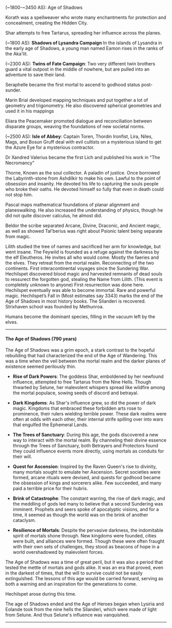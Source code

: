 
(~1800-~3450 AS):  Age of Shadows

Korath was a spellweaver who wrote many enchantments for protection and concealment, creating the Hidden City.

Shar attempts to free Tartarus, spreading her influence across the planes.

(~1800 AS): **Shadows of Lysandra Campaign** In the islands of Lysandra in the early age of Shadows, a young man named Eamon rises in the ranks of the Aka'lit.

(~2300 AS): **Twins of Fate Campaign**: Two very different twin brothers guard a vital outpost in the middle of nowhere, but are pulled into an adventure to save their land.

Seraphelle became the first mortal to ascend to godhood status post-sunder.

Marin Brial developed mapping techniques and put together a lot of geometry and trigonometry. He also discovered spherical geometries and used it in his mappings

Eliara the Peacemaker promoted dialogue and reconciliation between disparate groups, weaving the foundations of new societal norms.

(~2500 AS): **Isle of Abbey**: Captain Toren, Thordin Ironfist, Lira, Niles, Mags, and Bosun Gruff deal with evil cultists on a mysterious island to get the Azure Eye for a mysterious contractor.

Dr Xandred Valerius became the first Lich and published his work in "The Necromancy"

Thorne, Known as the soul collector. A paladin of justice. Once borrowed the Labyrinth-stone from Ashdilkir to make his own. Lawful to the point of obsession and insanity. He devoted his life to capturing the souls people who broke their oaths. He devoted himself so fully that even in death could not stop him.

Pascal maps mathematical foundations of planar alignment and planeswalking. He also increased the understanding of physics, though he did not quite discover calculus, he almost did. 

Beldor the scribe separated Arcane, Divine, Draconic, and Ancient magic, as well as showed Tal'berius was right about Psionic talent being separate from magic.

Lilith studied the tree of names and sacrificed her arm for knowledge, but went insane.
The Feywild is founded as a refuge against the darkness by the elf Eleutheros. He invites all who would come. Mostly the faeries and the elves. They retreat from the mortal realm.
Reconnecting of the two continents. First interacontinental voyages since the Sundering War.  
Hechilspet discovered blood magic and harvested remnants of dead souls to ressurect the forgotten god, stealing the Name from Lilith. (This event is completely unknown to anyone) First resurrection was done here. Hechilspet eventually was able to become immortal. Rare and powerful magic.
Hechilspet’s Fall in (Most estimates say 3343) marks the end of the Age of Shadows in most history books.
The Silanderi is recovered.
Strixhaven school was founded by Methunroa.

Humans become the dominant species, filling in the vacuum left by the elves. 

---
#### The Age of Shadows (790 years)

The Age of Shadows was a grim epoch, a stark contrast to the hopeful rebuilding that had characterized the end of the Age of Wandering. This was a time when the veil between the mortal realm and the darker planes of existence seemed perilously thin.

- **Rise of Dark Powers**: The goddess Shar, emboldened by her newfound influence, attempted to free Tartarus from the Nine Hells. Though thwarted by Selune, her malevolent whispers spread like wildfire among the mortal populace, sowing seeds of discord and betrayal.

- **Dark Kingdoms**: As Shar's influence grew, so did the power of dark magic. Kingdoms that embraced these forbidden arts rose to prominence, their rulers wielding terrible power. These dark realms were often at odds with each other, their internal strife spilling over into wars that engulfed the Ephemeral Lands.

- **The Trees of Sanctuary**: During this age, the gods discovered a new way to interact with the mortal realm. By channeling their divine essence through the Trees of Sanctuary, both Betrayers and Protectors found they could influence events more directly, using mortals as conduits for their will.

- **Quest for Ascension**: Inspired by the Raven Queen's rise to divinity, many mortals sought to emulate her Ascension. Secret societies were formed, arcane rituals were devised, and quests for godhood became the obsession of kings and sorcerers alike. Few succeeded, and many paid a terrible price for their hubris.

- **Brink of Catastrophe**: The constant warring, the rise of dark magic, and the meddling of gods led many to believe that a second Sundering was imminent. Prophets and seers spoke of apocalyptic visions, and for a time, it seemed as though the world was on the brink of another cataclysm.

- **Resilience of Mortals**: Despite the pervasive darkness, the indomitable spirit of mortals shone through. New kingdoms were founded, cities were built, and alliances were formed. Though these were often fraught with their own sets of challenges, they stood as beacons of hope in a world overshadowed by malevolent forces.

The Age of Shadows was a time of great peril, but it was also a period that tested the mettle of mortals and gods alike. It was an era that proved, even in the darkest of times, that the will to survive could not be easily extinguished. The lessons of this age would be carried forward, serving as both a warning and an inspiration for the generations to come.

Hechilspet arose during this time.

The age of Shadows ended and the Age of Heroes began when Lysiria and Eolande took from the nine hells the Silanderi, which were made of light from Selune. And thus Selune's influence was vanquished.

---

